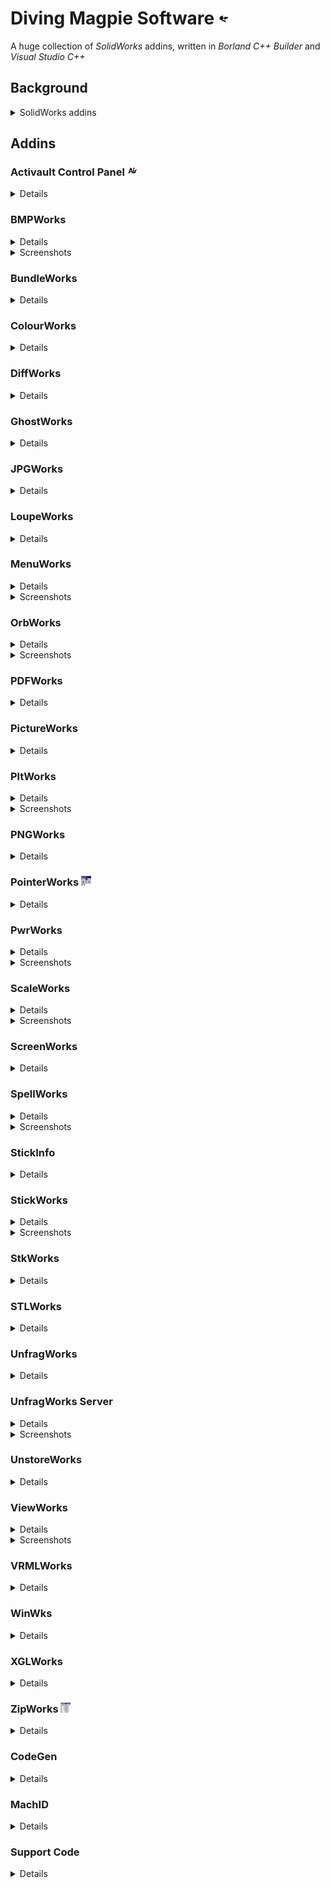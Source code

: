 # Diving Magpie Software <img src="mag_dive.gif" width="16" height="16"/>
A huge collection of _SolidWorks_ addins, written in _Borland C++ Builder_ and _Visual Studio C++_

## Background
<details>
  <summary>SolidWorks addins</summary>

These were written c1996-c2000 and probably do not show the best practices for C++ as I was just
learning C++/COM and fumbling my way through.  However, in my defence,  "Shipping code trumps everything"!

The first addins were developed as out-of-process exe's using _Borland C++ Builder_. The main advantage was
almost _Visual Basic_ like rapid development of user interfaces.

Later addins were done as in-process dll's with _Microsoft Visual C++_.  It was a huge culture shock to
develop user interfaces in _MFC_ after being spoilt with _Borland C++ Builder_'s _VCL_!
</details>

## Addins

### Activault Control Panel <img src="Images/activault_cpl.bmp" width="16" height="16"/>

<details>
Windows control panel for _Activault_ version control system for _SolidWorks_
</details>

### BMPWorks

<details>
BMPWorks allows you to directly copy the SolidWorks bitmap preview to the Windows clipboard.  SolidWorks is not required.

BMPWorks adds a context sensitive menu to the right mouse button of Windows Explorer
</details>

<details>
  <summary>Screenshots</summary>
  <img src="Images/BMPWorks.png"/><p/>
</details>

### BundleWorks

<details>
BundleWorks allows you to save files as WinZip compatible files for archiving or sending by email or FTP.  BundleWorks will also allow you to transparently unzip and open WinZip files.

BundleWorks adds option to:
* SolidWorks Save As dialog box
* SolidWorks Open dialog box
</details>

### ColourWorks <img src="Images/colorwks.ico" width="16" height="16"/>

<details>
Assign random colours to all parts in an assembly so that no two components have the same colour
</details>

### DiffWorks <img src="Images/diffwks.ico" width="16" height="16"/>

<details>
Find the differences between two parts and display the differences in a new part.
</details>

### GhostWorks <img src="Images/ghostworks.ico" width="16" height="16"/>

<details>
Control visibility of components in an assembly
</details>

### JPGWorks <img src="Images/jpgworks.ico" width="16" height="16"/>

<details>
Save current view as a jpg file
</details>

### LoupeWorks <img src="Images/loupeworks.ico" width="16" height="16"/>

<details>
Magnify what is under cursor in current _SolidWorks_ window
</details>

### MenuWorks <img src="Images/mnuworks.ico" width="16" height="16"/>

<details>
Add your own menu items to _SolidWorks_ to start external programs
</details>

<details>
  <summary>Screenshots</summary>
  <img src="Images/MenuWorks01.png"/><p/>
  <img src="Images/MenuWorks02.png"/><p/>
</details>

### OrbWorks <img src="Images/orbworks.ico" width="16" height="16"/>

<details>
Use a cheap, [games controller](https://en.wikipedia.org/wiki/SpaceOrb_360) instead of a
[SpaceBall](https://www.3dconnexion.com/) to manipulate the view

It is still possible to
[use one](https://www.hanselman.com/blog/TheBestControllerForFPSASpaceTecSpaceOrb360ControllerWorkingWithWindows7UsingArduinoAndOrbShield.aspx),
even after all these years!
</details>

<details>
  <summary>Screenshots</summary>
  <img src="Images/orbworks01.gif"/>
  <img src="Images/Spaceorb360-3.jpeg"/>
  <img src="Images/SpaceOrb.jpg"/>
</details>

### PDFWorks

<details>
Save as PDF for _SolidWorks_
</details>

### PictureWorks

<details>
PictureWorks™ is an addin for the solids modeling software SolidWorks®. It allows you to copy the current bitmap image to the clipboard.  You can then paste directly into any software which supports a bitmap format.

PictureWorks™ eliminates the intermediate step of having to save the current file as a TIFF file.

PictureWorks™ works with parts, assemblies and drawings.

</details>

### PltWorks <img src="Images/pltworks.ico" width="16" height="16"/>

<details>
Batch plotting for _SolidWorks_
</details>

<details>
  <summary>Screenshots</summary>
  <img src="Images/PltWorks01.png"/><p/>
  <img src="Images/PltWorks02.png"/><p/>

</details>

### PNGWorks <img src="Images/pngworks.ico" width="16" height="16"/>

<details>
Save current view as a png file
</details>

### PointerWorks <img src="Images/ptrworks.gif" width="16" height="16"/>

<details>
View manipulation on right mouse button and scrolling wheel
</details>

### PwrWorks <img src="Images/pwrworks.ico" width="16" height="16"/>

<details>
Access hidden _SolidWorks_ settings
</details>

<details>
  <summary>Screenshots</summary>
  <img src="Images/PwrWorks01.png"/><p/>
</details>

### ScaleWorks <img src="Images/scaleworks.ico" width="16" height="16"/>

<details>
Scale a _SolidWorks_ part with options for sketches
</details>

<details>
  <summary>Screenshots</summary>
  <img src="Images/ScaleWorks01.png"/><p/>
</details>

### ScreenWorks <img src="Images/actify.ico" width="16" height="16"/>

<details>
Screen saver showing _SolidWorks_ parts and assemblies based on
[Spinfire](https://www.actify.com/cad-viewer/) CAD viewer from [Actify](https://www.actify.com/)
</details>

### SpellWorks <img src="Images/spellworks.ico" width="16" height="16"/>

<details>
Spell checker for _SolidWorks_ drawings
</details>

<details>
  <summary>Screenshots</summary>
  <img src="Images/SpellWorks01.png"/><p/>
  <img src="Images/SpellWorks02.png"/><p/>
</details>

### StickInfo

<details>
Diagnostics utility to get information about connected joystick
</details>

### StickWorks <img src="Images/StkWorks.ico" width="16" height="16"/>

<details>
Use a cheap, [joystick](https://en.wikipedia.org/wiki/Microsoft_SideWinder#3D_Pro) instead of a
[SpaceBall](https://www.3dconnexion.com/) to manipulate the view
</details>

<details>
  <summary>Screenshots</summary>
  <img src="Images/StkWorks01.png"/><p/>
  <img src="Images/StkWorks02.png"/><p/>
  <img src="Images/StkWorks03.png"/><p/>
  <img src="Images/Sidewinder_3D_Pro.jpg"/><p/>
</details>

### StkWorks <img src="Images/StkWorks.ico" width="16" height="16"/>

<details>
Use a cheap, [joystick](https://en.wikipedia.org/wiki/Microsoft_SideWinder#3D_Pro) instead of a
[SpaceBall](https://www.3dconnexion.com/) to manipulate the view
</details>

### STLWorks <img src="Images/stlworks.ico" width="16" height="16"/>

<details>
Import STL (stereolithography) files and attempt to create a solid model
</details>

### UnfragWorks <img src="Images/unfragworks.ico" width="16" height="16"/>

<details>
Automatically reduce the size of _SolidWorks_ files by removing shadow copy of OLE structured
storage
</details>

### UnfragWorks Server <img src="Images/unfragworks.ico" width="16" height="16"/>

<details>
Windows service to automatically reduce the size of _SolidWorks_ files by removing shadow copy of OLE structured storage.

UnfragWorks Server is a utility to remove the redundant space from SolidWorks files.  UnfragWorks Server can reduce the size of SolidWorks files by up to 50% with absolutely no loss of data or information.  UnfragWorks Server will constantly save you hard disk space by continually removing redundant space from SolidWorks files.

When first started, UnfragWorks Server will scan all the specified directories and subdirectories for SolidWorks files.  These are added to an initial list of files for unfragging.  During it's first unfragging run, UnfragWorks Server will attempt to unfrag all of these files.  These are then marked as unfragged and no further attempts will be made to unfrag them unless they change.

UnfragWorks Server then keeps watches over user specified directories and subdirectories for changes in SolidWorks files.  When UnfragWorks Server detects a changed file, it notes this and will unfragment all changed files at a user specified time.

UnfragWorks Server installs as an NT service and runs transparently in the background.  An icon with a right mouse button menu (figure below) is installed in the system tray.
</details>

<details>
  <summary>Screenshots</summary>
  <img src="Images/UnfragWorksServer01.png"/><p/>
  <img src="Images/UnfragWorksServer02.png"/><p/>
  <img src="Images/UnfragWorksServer03.png"/><p/>
  <img src="Images/UnfragWorksServer04.png"/><p/>
  <img src="Images/UnfragWorksServer05.png"/><p/>
  <img src="Images/UnfragWorksServer06.png"/><p/>
</details>

### UnstoreWorks <img src="Images/unfragworks.ico" width="16" height="16"/>

<details>
Remove _Parasolid_ body information from _SolidWorks_ files
</details>

### ViewWorks <img src="Images/ViewWorks.ico" width="16" height="16"/>

<details>
Convert files to view-only format
</details>

<details>
  <summary>Screenshots</summary>
  <img src="Images/ViewWorks01.png"/><p/>
  <img src="Images/ViewWorks02.png"/><p/>
  <img src="Images/ViewWorks03.png"/><p/>
  <img src="Images/ViewWorks04.png"/><p/>
  <img src="Images/ViewWorks05.png"/><p/>
</details>

### VRMLWorks <img src="Images/vrmlworks.ico" width="16" height="16"/>

<details>
Import VRML (virtual reality markup language) files and attempt to create a solid model
</details>

### WinWks

<details>
Advanced window management for _SolidWorks_
</details>

### XGLWorks <img src="Images/xglworks.ico" width="16" height="16"/>

<details>
Import XGL (Reality Wave) files and attempt to create a solid model
</details>

### ZipWorks <img src="Images/zipworks.gif" width="16" height="16"/>

<details>
Compress current file into a PkZip archive
</details>

### CodeGen

<details>
Reseller utility to generate product authorisation codes for various products based on hard disk serial number
</details>

### MachID

<details>
Get unique identifier based on hard disk serial number
</details>

### Support Code
<details>

### Common

<details>
Holding place for generally useful-ish C++ code
</details>

### DMS_Common

<details>
Common UI functionality
</details>

### DMS_CustProps

<details>
Manipulate OLE file custom properties
</details>

### DMS_DiffWks

<details>
Configuration UI for _DiffWorks_
</details>

### DMS_JPGWks

<details>
Configuration UI for _JPGWorks_
</details>

### DMS_PDFWorks

<details>
Configuration UI for _PDFWorks_
</details>

### DMS_ProgPipe

<details>
General progress bar
</details>

### DMS_PSWks

<details>
Configuration UI for _UnstoreWorks_
</details>

### DMS_StkWks

<details>
Configuration UI for _StkWorks_
</details>

### DMS_Unfg

<details>
Configuration UI for _UnfragWorks_
</details>

### DMS_Web

<details>
Web related functionality in a more platable form
</details>

### DMS_WinError

<details>
_Windows_ error codes in a more palatable form
</details>

### DMS_XML_XSL

<details>
_Microsoft_ XML+XSL related functionality in a more platable form
</details>

</details>
